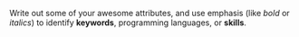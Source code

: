 Write out some of your awesome attributes, and use emphasis (like *bold* or _italics_) to identify **keywords**, programming languages, or __skills__. 